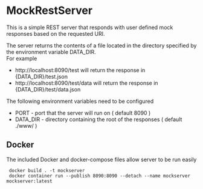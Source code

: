 # MockRestServer
This is a simple REST server that responds with user defined mock responses based on the requested URI.

The server returns the contents of a file located in the directory specified by the environment variable DATA_DIR.  
For example

* http://localhost:8090/test will return the response in {DATA_DIR}/test.json
* http://localhost:8090/test/data will return the response in {DATA_DIR}/test/data.json

The following environment variables need to be configured

* PORT - port that the server will run on ( default 8090 )
* DATA_DIR - directory containing the root of the responses ( default ./www/ )

## Docker

The included Docker and docker-compose files allow server to be run easily

```
 docker build . -t mockserver
 docker container run --publish 8090:8090 --detach --name mockserver mockserver:latest
```
